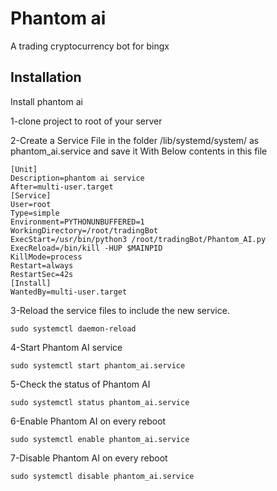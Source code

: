 
# Phantom ai

A trading cryptocurrency bot for bingx

## Installation

Install phantom ai

1-clone project to root of your server

2-Create a Service File in the folder /lib/systemd/system/ as phantom_ai.service and save it 
With Below contents in this file

```
[Unit]
Description=phantom ai service
After=multi-user.target
[Service]
User=root
Type=simple
Environment=PYTHONUNBUFFERED=1
WorkingDirectory=/root/tradingBot
ExecStart=/usr/bin/python3 /root/tradingBot/Phantom_AI.py
ExecReload=/bin/kill -HUP $MAINPID
KillMode=process
Restart=always
RestartSec=42s
[Install]
WantedBy=multi-user.target
```

3-Reload the service files to include the new service.
```
sudo systemctl daemon-reload
```
4-Start Phantom AI service
```
sudo systemctl start phantom_ai.service
```

5-Check the status of Phantom AI
```
sudo systemctl status phantom_ai.service
```
6-Enable Phantom AI on every reboot
```
sudo systemctl enable phantom_ai.service
```
7-Disable Phantom AI on every reboot
```
sudo systemctl disable phantom_ai.service
```



    